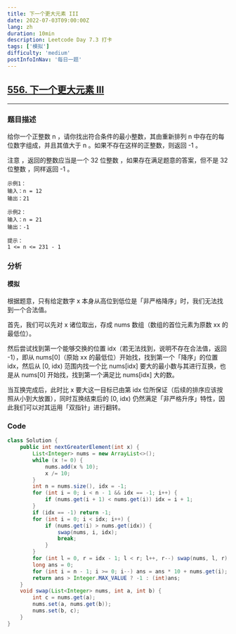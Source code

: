 ```yaml
---
title: 下一个更大元素 III
date: 2022-07-03T09:00:00Z
lang: zh
duration: 10min
description: Leetcode Day 7.3 打卡
tags: ['模拟']
difficulty: 'medium'
postInfoInNav: '每日一题'
---
```


## [556. 下一个更大元素 III](https://leetcode.cn/problems/next-greater-element-iii/) <MarkerMedium />
***
### 题目描述
给你一个正整数 n ，请你找出符合条件的最小整数，其由重新排列 n 中存在的每位数字组成，并且其值大于 n 。如果不存在这样的正整数，则返回 -1 。

注意 ，返回的整数应当是一个 32 位整数 ，如果存在满足题意的答案，但不是 32 位整数 ，同样返回 -1 。
```
示例1：
输入：n = 12
输出：21
```
```
示例2：
输入：n = 21
输出：-1
```
```
提示：
1 <= n <= 231 - 1
```

### 分析
#### 模拟
根据题意，只有给定数字 x 本身从高位到低位是「非严格降序」时，我们无法找到一个合法值。

首先，我们可以先对 x 诸位取出，存成 nums 数组（数组的首位元素为原数 xx 的最低位）。

然后尝试找到第一个能够交换的位置 idx（若无法找到，说明不存在合法值，返回 -1），即从 nums[0]（原始 xx 的最低位）开始找，找到第一个「降序」的位置 idx，然后从 [0, idx) 范围内找一个比 nums[idx] 要大的最小数与其进行互换，也是从 nums[0] 开始找，找到第一个满足比 nums[idx] 大的数。

当互换完成后，此时比 x 要大这一目标已由第 idx 位所保证（后续的排序应该按照从小到大放置），同时互换结束后的 [0, idx) 仍然满足「非严格升序」特性，因此我们可以对其运用「双指针」进行翻转。
### Code

```java
class Solution {
    public int nextGreaterElement(int x) {
        List<Integer> nums = new ArrayList<>();
        while (x != 0) {
            nums.add(x % 10);
            x /= 10;
        }
        int n = nums.size(), idx = -1;
        for (int i = 0; i < n - 1 && idx == -1; i++) {
            if (nums.get(i + 1) < nums.get(i)) idx = i + 1;
        }
        if (idx == -1) return -1;
        for (int i = 0; i < idx; i++) {
            if (nums.get(i) > nums.get(idx)) {
                swap(nums, i, idx);
                break;
            }
        }
        for (int l = 0, r = idx - 1; l < r; l++, r--) swap(nums, l, r);
        long ans = 0;
        for (int i = n - 1; i >= 0; i--) ans = ans * 10 + nums.get(i);
        return ans > Integer.MAX_VALUE ? -1 : (int)ans;
    }
    void swap(List<Integer> nums, int a, int b) {
        int c = nums.get(a);
        nums.set(a, nums.get(b));
        nums.set(b, c);
    }
}
```

